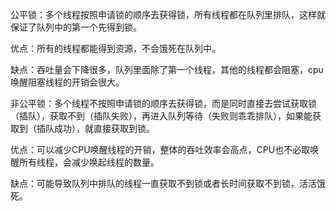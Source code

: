 公平锁：多个线程按照申请锁的顺序去获得锁，所有线程都在队列里排队，这样就保证了队列中的第一个先得到锁。

优点：所有的线程都能得到资源，不会饿死在队列中。

缺点：吞吐量会下降很多，队列里面除了第一个线程，其他的线程都会阻塞，cpu唤醒阻塞线程的开销会很大。

非公平锁：多个线程不按照申请锁的顺序去获得锁，而是同时直接去尝试获取锁（插队），获取不到（插队失败），再进入队列等待（失败则乖乖排队），如果能获取到（插队成功），就直接获取到锁。

优点：可以减少CPU唤醒线程的开销，整体的吞吐效率会高点，CPU也不必取唤醒所有线程，会减少唤起线程的数量。

缺点：可能导致队列中排队的线程一直获取不到锁或者长时间获取不到锁，活活饿死。